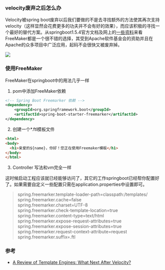 ### velocity废弃之后怎么办

Velocity被spring boot废弃以后我们要做的不是去寻找额外的方法使其再次支持velocity（这样显然会花费更多的功夫并不会有好的效果），而应该积极的寻找一个最好的替代方案。从springboot1.5.4官方文档及网上的[一些资料](https://dzone.com/articles/template-engines-review-after-deprecated-velocity)来看FreeMaker都是一个很不错的选择，其受到Apache软件基金会的资助并且在Apache的众多项目中广泛应用，起码不会很快又被废弃掉。

![](http://7xry05.com1.z0.glb.clouddn.com/201707241025_560.png)

### 使用FreeMaker

FreeMaker在springboot中的用法几乎一样

1. pom中添加FreeMaker依赖
```xml
<!-- Spring Boot Freemarker 依赖 -->
<dependency>
    <groupId>org.springframework.boot</groupId>
    <artifactId>spring-boot-starter-freemarker</artifactId>
</dependency>
```

2. 创建一个*.ftl模板文件
```html
<html>  
<body>  
  <h1>亲爱的${name}，你好！您正在使用Freemaker模板</h1>    
</body>  
</html>  
```

3. Controller 写法和vm完全一样


这时候启动工程应该就已经能够访问了，其它的工作springboot已经帮你配置好了。如果需要自定义一些配置只需在application.properties中设置即可。

> spring.freemarker.template-loader-path=classpath:/templates/     
spring.freemarker.cache=false    
spring.freemarker.charset=UTF-8    
spring.freemarker.check-template-location=true    
spring.freemarker.content-type=text/html    
spring.freemarker.expose-request-attributes=true    
spring.freemarker.expose-session-attributes=true    
spring.freemarker.request-context-attribute=request    
spring.freemarker.suffix=.ftl    


### 参考

- [A Review of Template Engines: What Next After Velocity?](https://dzone.com/articles/template-engines-review-after-deprecated-velocity)